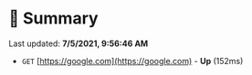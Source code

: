 # 📖 Summary
Last updated: **7/5/2021, 9:56:46 AM**

- `GET` [https://google.com](https://google.com) - **Up** (152ms)

